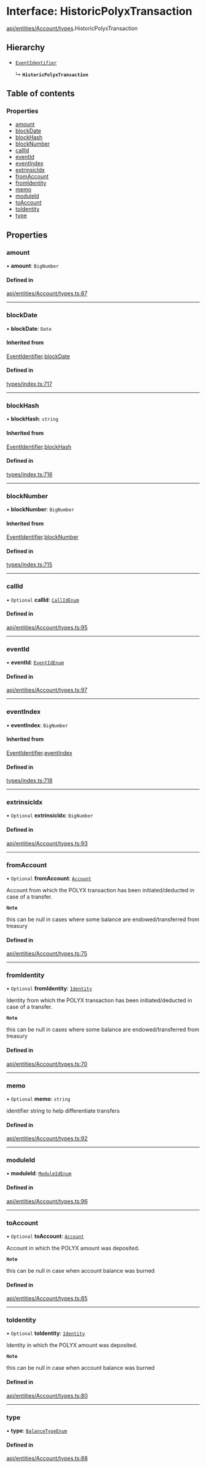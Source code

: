 # Interface: HistoricPolyxTransaction

[api/entities/Account/types](../wiki/api.entities.Account.types).HistoricPolyxTransaction

## Hierarchy

- [`EventIdentifier`](../wiki/types.EventIdentifier)

  ↳ **`HistoricPolyxTransaction`**

## Table of contents

### Properties

- [amount](../wiki/api.entities.Account.types.HistoricPolyxTransaction#amount)
- [blockDate](../wiki/api.entities.Account.types.HistoricPolyxTransaction#blockdate)
- [blockHash](../wiki/api.entities.Account.types.HistoricPolyxTransaction#blockhash)
- [blockNumber](../wiki/api.entities.Account.types.HistoricPolyxTransaction#blocknumber)
- [callId](../wiki/api.entities.Account.types.HistoricPolyxTransaction#callid)
- [eventId](../wiki/api.entities.Account.types.HistoricPolyxTransaction#eventid)
- [eventIndex](../wiki/api.entities.Account.types.HistoricPolyxTransaction#eventindex)
- [extrinsicIdx](../wiki/api.entities.Account.types.HistoricPolyxTransaction#extrinsicidx)
- [fromAccount](../wiki/api.entities.Account.types.HistoricPolyxTransaction#fromaccount)
- [fromIdentity](../wiki/api.entities.Account.types.HistoricPolyxTransaction#fromidentity)
- [memo](../wiki/api.entities.Account.types.HistoricPolyxTransaction#memo)
- [moduleId](../wiki/api.entities.Account.types.HistoricPolyxTransaction#moduleid)
- [toAccount](../wiki/api.entities.Account.types.HistoricPolyxTransaction#toaccount)
- [toIdentity](../wiki/api.entities.Account.types.HistoricPolyxTransaction#toidentity)
- [type](../wiki/api.entities.Account.types.HistoricPolyxTransaction#type)

## Properties

### amount

• **amount**: `BigNumber`

#### Defined in

[api/entities/Account/types.ts:87](https://github.com/PolymeshAssociation/polymesh-sdk/blob/2d3ac2ae/src/api/entities/Account/types.ts#L87)

___

### blockDate

• **blockDate**: `Date`

#### Inherited from

[EventIdentifier](../wiki/types.EventIdentifier).[blockDate](../wiki/types.EventIdentifier#blockdate)

#### Defined in

[types/index.ts:717](https://github.com/PolymeshAssociation/polymesh-sdk/blob/2d3ac2ae/src/types/index.ts#L717)

___

### blockHash

• **blockHash**: `string`

#### Inherited from

[EventIdentifier](../wiki/types.EventIdentifier).[blockHash](../wiki/types.EventIdentifier#blockhash)

#### Defined in

[types/index.ts:716](https://github.com/PolymeshAssociation/polymesh-sdk/blob/2d3ac2ae/src/types/index.ts#L716)

___

### blockNumber

• **blockNumber**: `BigNumber`

#### Inherited from

[EventIdentifier](../wiki/types.EventIdentifier).[blockNumber](../wiki/types.EventIdentifier#blocknumber)

#### Defined in

[types/index.ts:715](https://github.com/PolymeshAssociation/polymesh-sdk/blob/2d3ac2ae/src/types/index.ts#L715)

___

### callId

• `Optional` **callId**: [`CallIdEnum`](../wiki/types.CallIdEnum)

#### Defined in

[api/entities/Account/types.ts:95](https://github.com/PolymeshAssociation/polymesh-sdk/blob/2d3ac2ae/src/api/entities/Account/types.ts#L95)

___

### eventId

• **eventId**: [`EventIdEnum`](../wiki/types.EventIdEnum)

#### Defined in

[api/entities/Account/types.ts:97](https://github.com/PolymeshAssociation/polymesh-sdk/blob/2d3ac2ae/src/api/entities/Account/types.ts#L97)

___

### eventIndex

• **eventIndex**: `BigNumber`

#### Inherited from

[EventIdentifier](../wiki/types.EventIdentifier).[eventIndex](../wiki/types.EventIdentifier#eventindex)

#### Defined in

[types/index.ts:718](https://github.com/PolymeshAssociation/polymesh-sdk/blob/2d3ac2ae/src/types/index.ts#L718)

___

### extrinsicIdx

• `Optional` **extrinsicIdx**: `BigNumber`

#### Defined in

[api/entities/Account/types.ts:93](https://github.com/PolymeshAssociation/polymesh-sdk/blob/2d3ac2ae/src/api/entities/Account/types.ts#L93)

___

### fromAccount

• `Optional` **fromAccount**: [`Account`](../wiki/api.entities.Account.Account)

Account from which the POLYX transaction has been initiated/deducted in case of a transfer.

**`Note`**

 this can be null in cases where some balance are endowed/transferred from treasury

#### Defined in

[api/entities/Account/types.ts:75](https://github.com/PolymeshAssociation/polymesh-sdk/blob/2d3ac2ae/src/api/entities/Account/types.ts#L75)

___

### fromIdentity

• `Optional` **fromIdentity**: [`Identity`](../wiki/api.entities.Identity.Identity)

Identity from which the POLYX transaction has been initiated/deducted in case of a transfer.

**`Note`**

 this can be null in cases where some balance are endowed/transferred from treasury

#### Defined in

[api/entities/Account/types.ts:70](https://github.com/PolymeshAssociation/polymesh-sdk/blob/2d3ac2ae/src/api/entities/Account/types.ts#L70)

___

### memo

• `Optional` **memo**: `string`

identifier string to help differentiate transfers

#### Defined in

[api/entities/Account/types.ts:92](https://github.com/PolymeshAssociation/polymesh-sdk/blob/2d3ac2ae/src/api/entities/Account/types.ts#L92)

___

### moduleId

• **moduleId**: [`ModuleIdEnum`](../wiki/types.ModuleIdEnum)

#### Defined in

[api/entities/Account/types.ts:96](https://github.com/PolymeshAssociation/polymesh-sdk/blob/2d3ac2ae/src/api/entities/Account/types.ts#L96)

___

### toAccount

• `Optional` **toAccount**: [`Account`](../wiki/api.entities.Account.Account)

Account in which the POLYX amount was deposited.

**`Note`**

 this can be null in case when account balance was burned

#### Defined in

[api/entities/Account/types.ts:85](https://github.com/PolymeshAssociation/polymesh-sdk/blob/2d3ac2ae/src/api/entities/Account/types.ts#L85)

___

### toIdentity

• `Optional` **toIdentity**: [`Identity`](../wiki/api.entities.Identity.Identity)

Identity in which the POLYX amount was deposited.

**`Note`**

 this can be null in case when account balance was burned

#### Defined in

[api/entities/Account/types.ts:80](https://github.com/PolymeshAssociation/polymesh-sdk/blob/2d3ac2ae/src/api/entities/Account/types.ts#L80)

___

### type

• **type**: [`BalanceTypeEnum`](../wiki/types.BalanceTypeEnum)

#### Defined in

[api/entities/Account/types.ts:88](https://github.com/PolymeshAssociation/polymesh-sdk/blob/2d3ac2ae/src/api/entities/Account/types.ts#L88)
